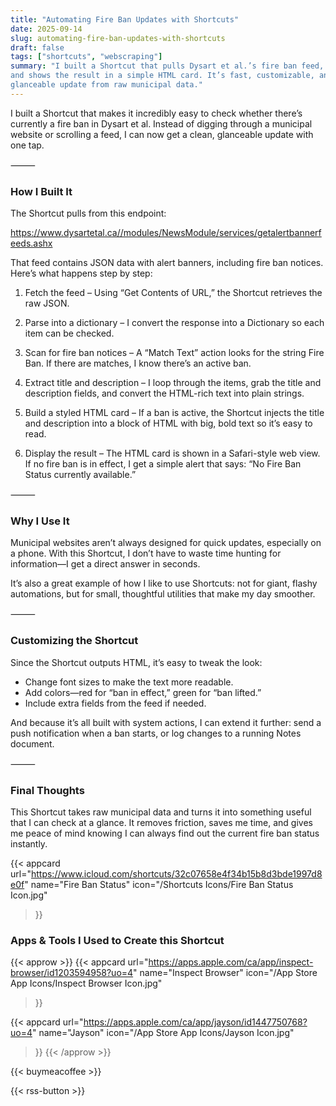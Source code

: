 ```yaml
---
title: "Automating Fire Ban Updates with Shortcuts"
date: 2025-09-14
slug: automating-fire-ban-updates-with-shortcuts
draft: false
tags: ["shortcuts", "webscraping"]
summary: "I built a Shortcut that pulls Dysart et al.’s fire ban feed, checks for “Fire Ban,” 
and shows the result in a simple HTML card. It’s fast, customizable, and gives me an instant, 
glanceable update from raw municipal data."
---
```


I built a Shortcut that makes it incredibly easy to check whether there’s currently a fire 
ban in Dysart et al. Instead of digging through a municipal website or scrolling a feed, I 
can now get a clean, glanceable update with one tap.

⸻

### How I Built It

The Shortcut pulls from this endpoint:

https://www.dysartetal.ca//modules/NewsModule/services/getalertbannerfeeds.ashx

That feed contains JSON data with alert banners, including fire ban notices. Here’s what 
happens step by step:
	
1.	Fetch the feed – Using “Get Contents of URL,” the Shortcut retrieves the raw JSON.
	
2.	Parse into a dictionary – I convert the response into a Dictionary so each item can be checked.
	
3.	Scan for fire ban notices – A “Match Text” action looks for the string Fire Ban. If 
there are matches, I know there’s an active ban.
	
4.	Extract title and description – I loop through the items, grab the title and 
description fields, and convert the HTML-rich text into plain strings.
	
5.	Build a styled HTML card – If a ban is active, the Shortcut injects the title and 
description into a block of HTML with big, bold text so it’s easy to read.
	
6.	Display the result – The HTML card is shown in a Safari-style web view. If no fire 
ban is in effect, I get a simple alert that says: “No Fire Ban Status currently available.”

⸻

### Why I Use It

Municipal websites aren’t always designed for quick updates, especially on a phone. With 
this Shortcut, I don’t have to waste time hunting for information—I get a direct answer in seconds.

It’s also a great example of how I like to use Shortcuts: not for giant, flashy automations, 
but for small, thoughtful utilities that make my day smoother.

⸻

### Customizing the Shortcut

Since the Shortcut outputs HTML, it’s easy to tweak the look:

- Change font sizes to make the text more readable.
- Add colors—red for “ban in effect,” green for “ban lifted.”
- Include extra fields from the feed if needed.

And because it’s all built with system actions, I can extend it further: send a push notification 
when a ban starts, or log changes to a running Notes document.

⸻

### Final Thoughts

This Shortcut takes raw municipal data and turns it into something useful that I can check 
at a glance. It removes friction, saves me time, and gives me peace of mind knowing I can 
always find out the current fire ban status instantly.

{{< appcard 
    url="https://www.icloud.com/shortcuts/32c07658e4f34b15b8d3bde1997d8e0f" 
    name="Fire Ban Status" 
    icon="/Shortcuts Icons/Fire Ban Status Icon.jpg" 
>}}


### Apps & Tools I Used to Create this Shortcut

{{< approw >}}
  {{< appcard 
    url="https://apps.apple.com/ca/app/inspect-browser/id1203594958?uo=4" 
    name="Inspect Browser" 
    icon="/App Store App Icons/Inspect Browser Icon.jpg" 
>}}

  {{< appcard 
    url="https://apps.apple.com/ca/app/jayson/id1447750768?uo=4" 
    name="Jayson" 
    icon="/App Store App Icons/Jayson Icon.jpg" 
>}}
{{< /approw >}}




{{< buymeacoffee >}}

{{< rss-button >}}